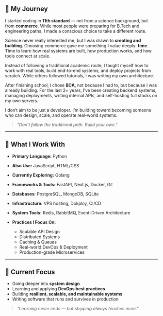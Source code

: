 ## 👣 My Journey

I started coding in **11th standard** — not from a science background, but from **commerce**. While most people were preparing for B.Tech and engineering paths, I made a conscious choice to take a different route.

Science never really interested me, but I was drawn to **creating and building**. Choosing commerce gave me something I value deeply: **time**. Time to learn how real systems are built, how production works, and how tools connect at scale.

Instead of following a traditional academic route, I taught myself how to work with real tools, build end-to-end systems, and deploy projects from scratch. While others followed tutorials, I was writing my own architecture.

After finishing school, I chose **BCA**, not because I had to, but because I was already building. For the last 2+ years, I’ve been creating backend systems, managing deployments, writing internal APIs, and self-hosting full stacks on my own servers.

I don’t aim to be just a developer. I’m building toward becoming someone who can design, scale, and operate real-world systems.

> _"Don’t follow the traditional path. Build your own."_


---

## 🔧 What I Work With

- **Primary Language:** Python  
- **Also Use:** JavaScript, HTML/CSS  
- **Currently Exploring:** Golang

- **Frameworks & Tools:** FastAPI, Next.js, Docker, Git  
- **Databases:** PostgreSQL, MongoDB, SQLite  
- **Infrastructure:** VPS hosting, Dokploy, CI/CD  
- **System Tools:** Redis, RabbitMQ, Event-Driven Architecture

- **Practices I Focus On:**  
  - Scalable API Design  
  - Distributed Systems  
  - Caching & Queues  
  - Real-world DevOps & Deployment  
  - Production-grade Microservices

---

## 🧠 Current Focus

- Going deeper into **system design**
- Learning and applying **DevOps best practices**
- Building **resilient, scalable, and maintainable systems**
- Writing software that runs and survives in production

> _"Learning never ends — but shipping always teaches more."_
